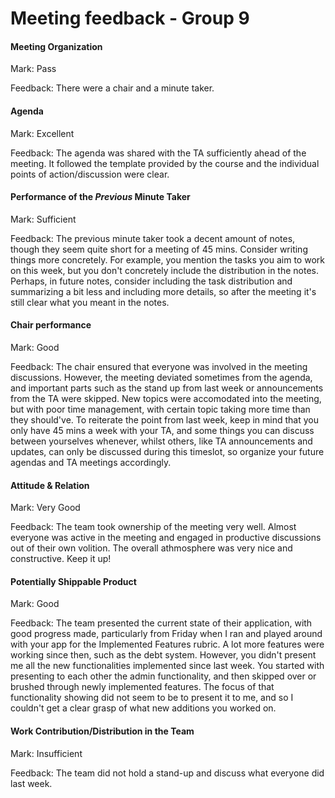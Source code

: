 # Meeting feedback - Group 9


#### Meeting Organization

Mark: Pass

Feedback: There were a chair and a minute taker.


#### Agenda 

Mark: Excellent

Feedback: The agenda was shared with the TA sufficiently ahead of the meeting. It followed the template provided by the course and the individual points of action/discussion were clear.


#### Performance of the *Previous* Minute Taker

Mark: Sufficient

Feedback: The previous minute taker took a decent amount of notes, though they seem quite short for a meeting of 45 mins. Consider writing things more concretely. For example, you mention the tasks you aim to work on this week, but you don't concretely include the distribution in the notes. Perhaps, in future notes, consider including the task distribution and summarizing a bit less and including more details, so after the meeting it's still clear what you meant in the notes.


#### Chair performance

Mark: Good

Feedback: The chair ensured that everyone was involved in the meeting discussions. However, the meeting deviated sometimes from the agenda, and important parts such as the stand up from last week or announcements from the TA were skipped. New topics were accomodated into the meeting, but with poor time management, with certain topic taking more time than they should've. To reiterate the point from last week, keep in mind that you only have 45 mins a week with your TA, and some things you can discuss between yourselves whenever, whilst others, like TA announcements and updates, can only be discussed during this timeslot, so organize your future agendas and TA meetings accordingly. 


#### Attitude & Relation

Mark: Very Good

Feedback: The team took ownership of the meeting very well. Almost everyone was active in the meeting and engaged in productive discussions out of their own volition. The overall athmosphere was very nice and constructive. Keep it up!


#### Potentially Shippable Product

Mark: Good

Feedback: The team presented the current state of their application, with good progress made, particularly from Friday when I ran and played around with your app for the Implemented Features rubric. A lot more features were working since then, such as the debt system. However, you didn't present me all the new functionalities implemented since last week. You started with presenting to each other the admin functionality, and then skipped over or brushed through newly implemented features. The focus of that functionality showing did not seem to be to present it to me, and so I couldn't get a clear grasp of what new additions you worked on.


#### Work Contribution/Distribution in the Team

Mark: Insufficient

Feedback: The team did not hold a stand-up and discuss what everyone did last week.



